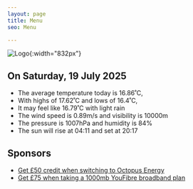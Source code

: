 ```yaml
---
layout: page
title: Menu
seo: Menu

---
```


![Logo](/images/logo.jpg){:width="832px"}

<!-- weather_marker starts -->
## On Saturday, 19 July 2025

- The average temperature today is 16.86˚C,
- With highs of 17.62˚C and lows of 16.4˚C,
- It may feel like 16.79˚C with light rain
- The wind speed is 0.89m/s and visibility is 10000m
- The pressure is 1007hPa and humidity is 84%
- The sun will rise at 04:11 and set at 20:17

<!-- weather_marker ends -->

## Sponsors

- [Get £50 credit when switching to Octopus Energy](https://bit.ly/3oD1nnS)
- [Get £75 when taking a 1000mb YouFibre broadband plan](https://aklam.io/91zWhU?)
